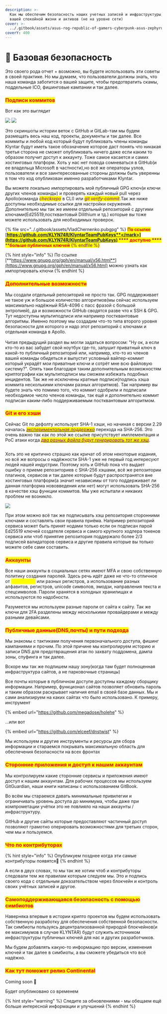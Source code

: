 ```yaml
---
description: >-
  Как мы обеспечим безопасность наших учетных записей и инфраструктуры, а также
  вашей спокойной жизни и активов (не на уровне сети)
cover: >-
  ../.gitbook/assets/asus-rog-republic-of-gamers-cyberpunk-asus-zephyrus-wallpaper-2400x1350_50.jpg
coverY: 400
---
```


# 👮 Базовая безопасность

Это своего рода отчет + возможно, вы будете использовать эти советы в своей практике. Но мы думаем, что пользователи должны знать, что наша команда заботится о вашей защите, чтобы предотвратить скамы, поддельные ICO, фишинговые кампании и так далее.

### <mark style="color:red;">Подписи коммитов</mark>

Вот как это выглядит

![](../.gitbook/assets/photo\_2022-05-18\_07-59-31.jpg) ![](../.gitbook/assets/photo\_2022-05-22\_11-06-00.jpg)

Это скриншоты истории веток с GitHub и GitLab-там мы будем размещать весь наш код, проекты, документы и так далее. Все коммиты и любой код который будут публиковать члены команды Klyntar будут иметь такое обозначение которое даст понять что никакая третья сторона не сможет опубликовать ничего даже если каким то образом получит доступ к аккаунту. Тоже самое касается и самих хостинговых платформ. Хоть у нас нет повода сомневаться в GitHub(и ее владельца Microsoft в частности),но всё же операторы узлов, пользователи и все заинтересованные стороны должны быть уверенны в том что код опубликован именно разработчиками Klyntar.

Вы можете локально импортировать мой публичный GPG ключ(и ключи других членов команды) и проверять каждый новый pull через Apollo(команда _<mark style="color:purple;">checkrepo</mark>_ в CLI) или _<mark style="color:purple;">git verify-commit</mark>_.Так же ниже доступны необходимые ссылки для настройки окружения. Дополнительно мы так же имеем отдельный репозиторий с другими ключами(Ed25519,постквантовый Dilithium и тд.) которые вы тоже можете использовать для необходимых проверок.

{% file src="../.gitbook/assets/VladChernenko.pubgpg" %}
<mark style="color:red;">**По ссылке**</mark> [<mark style="color:purple;">**https://github.com/KLYN74R/KlyntarTeamPubKeys**</mark>](https://github.com/KLYN74R/KlyntarTeamPubKeys) <mark style="color:purple;">****</mark>** **<mark style="color:red;">**доступно**</mark>** **<mark style="color:purple;">****</mark>** **<mark style="color:red;">**больше публичных ключей**</mark>
{% endfile %}

{% hint style="info" %}
По ссылке [**https://www.gnupg.org/gph/en/manual/x56.html**](https://www.gnupg.org/gph/en/manual/x56.html) можно узнать как импортировать ключи
{% endhint %}

### <mark style="color:red;">**Дополнительные возможности**</mark>

Мы создали отдельный репозиторий не просто так. GPG поддерживает не такое уж и большое количество алгоритмов(мы сейчас используем максимально надёжный RSA-4096 с пасс фразой с большой энтропией), да и возможности GitHub сводятся разве что к SSH & GPG. Тут недоступны мультиподписи или например постквантовые алгоритмы. Именно поэтому мы создадим что-то типа второго уровня безопасности для которого и надо этот репозиторий с ключами и отдельная команда в Apollo.\
\
Читая предыдущий раздел вы могли задаться вопросом: "Ну ок, а если кто-то из вас забудет свой ноутбук где-то, запушит приватный ключ в какой-то публичный репозиторий или, например, кто-то из членов вашей команды обидеться и выпустит условный вайпер-коммит который украдёт мои приватные ключи и сотрёт мне всю файловую систему?". Опять таки благодаря таким дополнительным возможностям криптографии как мультиподписи мы сможем избежать подобных инцидентов. Так же не исключены кратные подписи(подпись хэша коммита несколькими ключами разных алгоритмов). Так например вы будете знать что помимо того, что коммит одобрили и подписали необходимое число членов команды, так ещё и дополнительно коммит подписан каким-либо поддерживаемым постквантовым алгоритмом.&#x20;

### <mark style="color:red;">**Git и его хэши**</mark>

Сейчас Git по дефолту использует SHA-1 хэши, но начиная с версии 2.29 началась [_<mark style="color:purple;">экспериментальная поддержка</mark>_](https://www.infoq.com/news/2020/10/git-2-29-sha-256/) перехода на SHA-256. Это очень важно так как по этой же ссылке присутствует имплементация и PoC атаки когда [_<mark style="color:purple;">два разных файла будут генерировать тот же хэш</mark>_](https://shattered.it/).

&#x20;                                         <img src="../.gitbook/assets/image (4) (1) (1) (1) (1) (1) (1) (1).png" alt="" data-size="original">

Хоть это не критично страшно как кричат об этом некоторые издания, но всё же вопросы о надёжности SHA-1 уже не первый год интересуют людей нашей индустрии. Поэтому хоть и GitHub пока что выдает ошибку о приеме репозиториев с SHA-256 хэшами, всё же репозитории плагинов, сервисов и так далее которые будут распространятся вне хостинговых платформ(а значит независимы от того поддерживает ли данная платформа нововведения или нет) могут использовать SHA-256 в качестве хэш функции коммитов. Мы уже испытали и никаких проблем не возникло.

![](<../.gitbook/assets/image (1) (1) (1).png>)

При этом можно всё так же подписывать хэш репозитория сторонними ключами и составлять свои правила приёма. Например репозиторий сервиса может быть принят нодами только если он подписан парой Ed25519 ключей создателя сервиса и самого крупного ходлера токенов сервиса или чтоб принятие репозитория поддержало более 2/3 подписей валидаторов сервиса и другие правила которые вы только можете себе сами составить.

### <mark style="color:red;">**Аккаунты**</mark>

Все наши аккаунты в социальных сетях имеют MFA и свою собственную политику создания паролей. Здесь речь идёт даже не что-то отличное от <mark style="color:yellow;">**`rockyou.txt`**</mark> или разных регистров, а использование разных алфавитов, регистров, unicode символов, эмодзи, направления текста и спецсимволов. Пароли хранятся в холодных хранилищах и используются по надобности.

Разумеется мы используем разные пароли от сайта к сайту. Так же ключи для 2FA разделены между несколькими провайдерами и между разными девайсами.

### <mark style="color:red;">**Публичные данные(DNS,почты) и пути подхода**</mark>

Мы знакомы с тактиками получения первоначального доступа, фишинг кампаниями и прочим. По этой причине мы контролируем историю и записи DNS для предотвращения атак по захвату поддомена, дампа зоны, спуфинга и так далее.

Вскоре мы так же подпишем нашу зону(когда там будет полноценная инфраструктура сайтов, а не парковочные страницы)

Все почты которые в публичном доступе доступны каждому сборщику информации. Например, функционал сайтов позволяет обновить пароль и таким образом раскрывает наличия email в своей базе данных. Мы и сами анализируем на каких сайтах что было использовано. К примеру, инструмент &#x20;

{% embed url="https://github.com/megadose/holehe" %}

...или вот

{% embed url="https://github.com/elceef/dnstwist" %}

Мы используем и другие инструменты и ресурсы для сбора информации и стараемся покрывать максимальную область для обеспечения безопасности на всех фронтах

### <mark style="color:red;">**Сторонние приложения и доступ к нашим аккаунтам**</mark>

Мы контролируем какие сторонние сервисы и приложения имеют доступ к нашим аккаунтам. Для рабочих процессов мы используем GitGuardian, наши книги написаны с использованием GitBook.

Во всём мы стараемся давать минимальные привилегии и ограничивать уровень доступа до минимума, чтобы даже при компрометации учётки это не повлияло на наши аккаунты / инфраструктуру.

GitHub и другие сайты которые предоставляют частичный доступ позволяют грамотно оперировать возможностями для третьих сторон, чем мы и пользуемся.

### <mark style="color:red;">**Что по контрибуторах**</mark>

{% hint style="info" %}
Опубликуем позднее когда эти самые контрибуторы появятся🙂
{% endhint %}

А если в двух словах, то мы так же хотим чтоб и контрибуторы следовали тем же правилам которым следуем мы. Это и подпись своего кода с отдельным доказательством через блокчейн и контроль своих учётных записей и другое.

### <mark style="color:red;">**Самоподдерживающаяся безопасность с помощью симбиотов**</mark>

Наверняка впервые в истории крипто проектов мы будем использовать собственную разработку для обеспечения собственной безопасности. Так симбиоты пользуясь децентрализованной природой блокчейнов(и ее максимумов в случае KLYNTAR) будут служить источником инфраструктуры публичных ключей для нас и других разработчиков.

Мы будем добавлять какую-то информацию про версии, изменения ключей и так далее в симбиоты, а вы сможете убедиться что всё надёжно.

### <mark style="color:red;">**Как тут поможет релиз Continental**</mark>

Coming soon 👻

Будет опубликовано со временем



{% hint style="warning" %}
Следите за обновлениями - мы обещаем ещё больше интересной информации и улучшений
{% endhint %}

